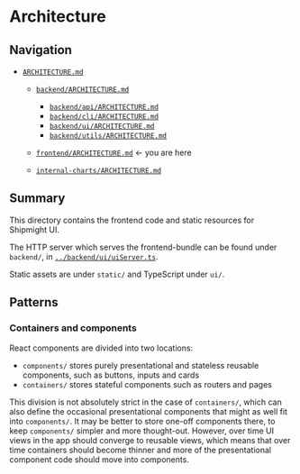 # Architecture

## Navigation

- [`ARCHITECTURE.md`](../ARCHITECTURE.md)

  - [`backend/ARCHITECTURE.md`](../backend/ARCHITECTURE.md)

    - [`backend/api/ARCHITECTURE.md`](../backend/api/ARCHITECTURE.md)
    - [`backend/cli/ARCHITECTURE.md`](../backend/cli/ARCHITECTURE.md)
    - [`backend/ui/ARCHITECTURE.md`](../backend/ui/ARCHITECTURE.md)
    - [`backend/utils/ARCHITECTURE.md`](../backend/utils/ARCHITECTURE.md)

  - [`frontend/ARCHITECTURE.md`](../frontend/ARCHITECTURE.md) <- you are here

  - [`internal-charts/ARCHITECTURE.md`](../internal-charts/ARCHITECTURE.md)

## Summary

This directory contains the frontend code and static resources for Shipmight UI.

The HTTP server which serves the frontend-bundle can be found under `backend/`, in [`../backend/ui/uiServer.ts`](../backend/ui/uiServer.ts).

Static assets are under `static/` and TypeScript under `ui/`.

## Patterns

### Containers and components

React components are divided into two locations:

- `components/` stores purely presentational and stateless reusable components, such as buttons, inputs and cards
- `containers/` stores stateful components such as routers and pages

This division is not absolutely strict in the case of `containers/`, which can also define the occasional presentational components that might as well fit into `components/`. It may be better to store one-off components there, to keep `components/` simpler and more thought-out. However, over time UI views in the app should converge to reusable views, which means that over time containers should become thinner and more of the presentational component code should move into components.
